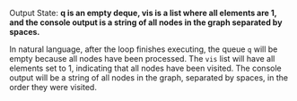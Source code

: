 Output State: **q is an empty deque, vis is a list where all elements are 1, and the console output is a string of all nodes in the graph separated by spaces.**

In natural language, after the loop finishes executing, the queue `q` will be empty because all nodes have been processed. The `vis` list will have all elements set to 1, indicating that all nodes have been visited. The console output will be a string of all nodes in the graph, separated by spaces, in the order they were visited.